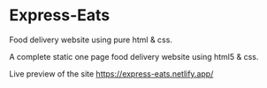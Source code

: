 # Express-Eats
Food delivery website using pure html &amp; css.


A complete static one page food delivery website using html5 & css.

Live preview of the site
https://express-eats.netlify.app/
